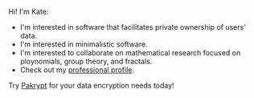 Hi! I'm Kate:

* I'm interested in software that facilitates private ownership of users' data.
* I'm interested in minimalistic software.
* I'm interested to collaborate on mathematical research focused on ploynomials, group theory, and fractals.
* Check out my [professional profile](https://docs.google.com/presentation/d/1a66qnObg1pWMqD2QRX2OJgtLp2UzmESN0tmtQ_sPMaM/view?usp=sharing).

Try [Pakrypt](https://app.pakrypt.com/) for your data encryption needs today!
